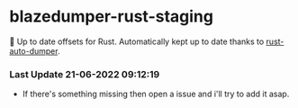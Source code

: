 # blazedumper-rust-staging

🚀 Up to date offsets for Rust. Automatically kept up to date thanks to [rust-auto-dumper](https://github.com/Akandesh/rust-auto-dumper).


### Last Update 21-06-2022 09:12:19
- If there's something missing then open a issue and i'll try to add it asap.